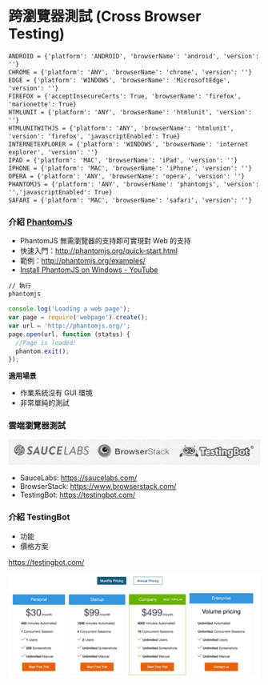 #  跨瀏覽器測試 (Cross Browser Testing)

```
ANDROID = {'platform': 'ANDROID', 'browserName': 'android', 'version': ''}
CHROME = {'platform': 'ANY', 'browserName': 'chrome', 'version': ''}
EDGE = {'platform': 'WINDOWS', 'browserName': 'MicrosoftEdge', 'version': ''}
FIREFOX = {'acceptInsecureCerts': True, 'browserName': 'firefox', 'marionette': True}
HTMLUNIT = {'platform': 'ANY', 'browserName': 'htmlunit', 'version': ''}
HTMLUNITWITHJS = {'platform': 'ANY', 'browserName': 'htmlunit', 'version': 'firefox', 'javascriptEnabled': True}
INTERNETEXPLORER = {'platform': 'WINDOWS', 'browserName': 'internet explorer', 'version': ''}
IPAD = {'platform': 'MAC', 'browserName': 'iPad', 'version': ''}
IPHONE = {'platform': 'MAC', 'browserName': 'iPhone', 'version': ''}
OPERA = {'platform': 'ANY', 'browserName': 'opera', 'version': ''}
PHANTOMJS = {'platform': 'ANY', 'browserName': 'phantomjs', 'version': '','javascriptEnabled': True}
SAFARI = {'platform': 'MAC', 'browserName': 'safari', 'version': ''}
```

### 介紹 [PhantomJS](<http://phantomjs.org/>)

* PhantomJS 無需瀏覽器的支持即可實現對 Web 的支持
* 快速入門：<http://phantomjs.org/quick-start.html>
* 範例：<http://phantomjs.org/examples/>
* [Install PhantomJS on Windows - YouTube](https://www.youtube.com/watch?v=L8Lw53MjDdY)

```
// 執行
phantomjs
```

```js
console.log('Loading a web page');
var page = require('webpage').create();
var url = 'http://phantomjs.org/';
page.open(url, function (status) {
  //Page is loaded!
  phantom.exit();
});
```
**適用場景**

* 作業系統沒有 GUI 環境
* 非常單純的測試

### 雲端瀏覽器測試

![](assets/cross-browser-testing.png)

* SauceLabs: <https://saucelabs.com/>
* BrowserStack: <https://www.browserstack.com/>
* TestingBot: <https://testingbot.com/>

### 介紹 TestingBot

* 功能
* 價格方案

<https://testingbot.com/>

![](assets/price.png)
